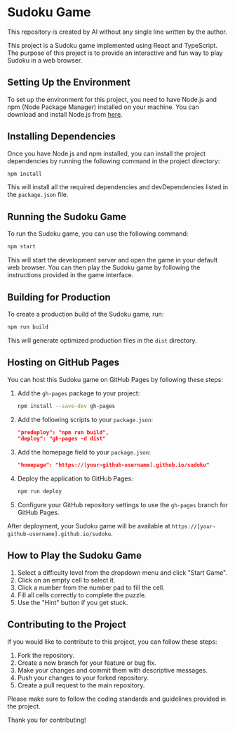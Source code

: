 # Sudoku Game

This repository is created by AI without any single line written by the author.

This project is a Sudoku game implemented using React and TypeScript. The purpose of this project is to provide an interactive and fun way to play Sudoku in a web browser.

## Setting Up the Environment

To set up the environment for this project, you need to have Node.js and npm (Node Package Manager) installed on your machine. You can download and install Node.js from [here](https://nodejs.org/).

## Installing Dependencies

Once you have Node.js and npm installed, you can install the project dependencies by running the following command in the project directory:

```bash
npm install
```

This will install all the required dependencies and devDependencies listed in the `package.json` file.

## Running the Sudoku Game

To run the Sudoku game, you can use the following command:

```bash
npm start
```

This will start the development server and open the game in your default web browser. You can then play the Sudoku game by following the instructions provided in the game interface.

## Building for Production

To create a production build of the Sudoku game, run:

```bash
npm run build
```

This will generate optimized production files in the `dist` directory.

## Hosting on GitHub Pages

You can host this Sudoku game on GitHub Pages by following these steps:

1. Add the `gh-pages` package to your project:
   ```bash
   npm install --save-dev gh-pages
   ```

2. Add the following scripts to your `package.json`:
   ```json
   "predeploy": "npm run build",
   "deploy": "gh-pages -d dist"
   ```

3. Add the homepage field to your `package.json`:
   ```json
   "homepage": "https://[your-github-username].github.io/sudoku"
   ```

4. Deploy the application to GitHub Pages:
   ```bash
   npm run deploy
   ```

5. Configure your GitHub repository settings to use the `gh-pages` branch for GitHub Pages.

After deployment, your Sudoku game will be available at `https://[your-github-username].github.io/sudoku`.

## How to Play the Sudoku Game

1. Select a difficulty level from the dropdown menu and click "Start Game".
2. Click on an empty cell to select it.
3. Click a number from the number pad to fill the cell.
4. Fill all cells correctly to complete the puzzle.
5. Use the "Hint" button if you get stuck.

## Contributing to the Project

If you would like to contribute to this project, you can follow these steps:

1. Fork the repository.
2. Create a new branch for your feature or bug fix.
3. Make your changes and commit them with descriptive messages.
4. Push your changes to your forked repository.
5. Create a pull request to the main repository.

Please make sure to follow the coding standards and guidelines provided in the project.

Thank you for contributing!
